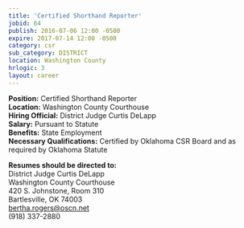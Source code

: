 ```yaml
---
title: 'Certified Shorthand Reporter'
jobid: 64
publish: 2016-07-06 12:00 -0500
expire: 2017-07-14 12:00 -0500
category: csr
sub_category: DISTRICT
location: Washington County
hrlogic: 3
layout: career
---
```

<p><strong>Position:</strong> Certified Shorthand Reporter<br>
<strong>Location:</strong> Washington County Courthouse<br>
<strong>Hiring Official:</strong> District Judge Curtis DeLapp<br>
<strong>Salary:</strong> Pursuant to Statute<br>
<strong>Benefits:</strong> State Employment<br>
<strong>Necessary Qualifications:</strong> Certified by Oklahoma CSR Board and as required by Oklahoma Statute</p>
<p><strong>Resumes should be directed to:</strong><br>
District Judge Curtis DeLapp<br>
Washington County Courthouse<br>
420 S. Johnstone, Room 310<br>
Bartlesville, OK 74003<br>
<a href="mailto:bertha.rogers@oscn.net" target="_blank">bertha.rogers@oscn.net</a><br>
(918) 337-2880</p>